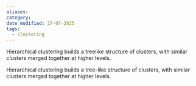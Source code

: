 ```yaml
---
aliases: 
category: 
date modified: 27-07-2025
tags:
  - clustering
---
```

Hierarchical clustering builds a treelike structure of clusters, with similar clusters merged together at higher levels.

Hierarchical clustering builds a tree-like structure of clusters, with similar clusters merged together at higher levels.